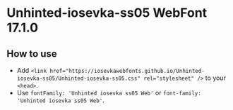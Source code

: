 # Unhinted-iosevka-ss05 WebFont 17.1.0

## How to use

- Add `<link href="https://iosevkawebfonts.github.io/Unhinted-iosevka-ss05/Unhinted-iosevka-ss05.css" rel="stylesheet" />` to your `<head>`.
- Use `fontFamily: 'Unhinted iosevka ss05 Web'` or `font-family: 'Unhinted iosevka ss05 Web'`.
